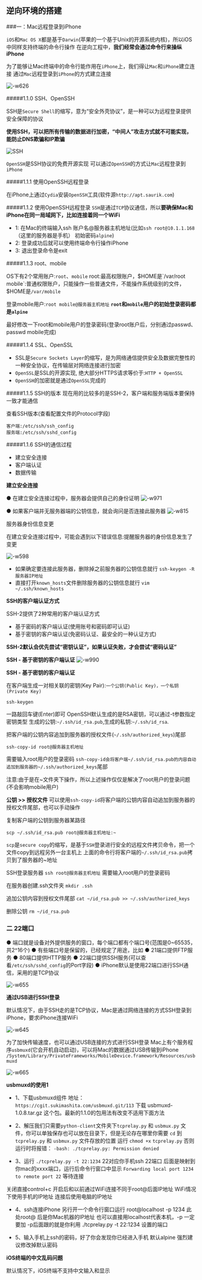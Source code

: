 逆向环境的搭建
---

###一：Mac远程登录到iPhone

`iOS`和`Mac OS X`都是基于`Darwin`(苹果的一个基于Unix的开源系统内核)，所以iOS中同样支持终端的命令行操作 在逆向工程中，**我们经常会通过命令行来操纵iPhone**

为了能够让Mac终端中的命令行能作用在`iPhone`上，我们得让`Mac`和`iPhone`建立连接 通过`Mac`远程登录到`iPhone`的方式建立连接

![-w626](media/15830807202660/15832203965908.jpg)

#####1.1.0 SSH、OpenSSH

SSH是`Secure Shell`的缩写，意为“安全外壳协议”，是一种可以为远程登录提供安全保障的协议

**使用SSH，可以把所有传输的数据进行加密，“中间人”攻击方式就不可能实现，能防止DNS欺骗和IP欺骗**

![SSH](media/15830807202660/15832204219006.jpg)

`OpenSSH`是SSH协议的免费开源实现
可以通过`OpenSSH`的方式让`Mac`远程登录到`iPhone`



#####1.1.1 使用OpenSSH远程登录

在iPhone上通过`Cydia`安装`OpenSSH`工具(软件源`http://apt.saurik.com`)

#####1.1.2  使用OpenSSH远程登录 
`SSH`是通过`TCP`协议通信，所以**要确保Mac和iPhone在同一局域网下，比如连接着同一个WiFi**
- 1: 在Mac的终端输入ssh 账户名@服务器主机地址(比如`ssh root@10.1.1.168`（这里的服务器是手机） 初始密码`alpine`)
- 2: 登录成功后就可以使用终端命令行操作iPhone
- 3: 退出登录命令是exit

#####1.1.3 root、mobile

OS下有2个常用账户:`root`、`mobile`
root:最高权限账户，$HOME是`/var/root mobile`:普通权限账户，只能操作一些普通文件，不能操作系统级别的文件，$HOME是`/var/mobile`

登录mobile用户:`root mobile@服务器主机地址` **`root`和`mobile`用户的初始登录密码都是`alpine`**

最好修改一下root和mobile用户的登录密码(登录root账户后，分别通过passwd、passwd mobile完成)

#####1.1.4 SSL、OpenSSL
- SSL是`Secure Sockets Layer`的缩写，是为网络通信提供安全及数据完整性的一种安全协议，在传输层对网络连接进行加密
- `OpenSSL`是SSL的开源实现, 绝大部分HTTPS请求等价于:`HTTP + OpenSSL`
- `OpenSSH`的加密就是通过`OpenSSL`完成的


#####1.1.5 SSH的版本
现在用的比较多的是SSH-2，客户端和服务端版本要保持一致才能通信

查看SSH版本(查看配置文件的Protocol字段)
```
客户端:/etc/ssh/ssh_config
服务端:/etc/ssh/sshd_config
```

#####1.1.6 SSH的通信过程
- 建立安全连接
- 客户端认证
- 数据传输

**建立安全连接**

● 在建立安全连接过程中，服务器会提供自己的身份证明
![-w971](media/15830807202660/15835120865719.jpg)

● 如果客户端并无服务器端的公钥信息，就会询问是否连接此服务器
![-w815](media/15830807202660/15835121067056.jpg)

服务器身份信息变更

在建立安全连接过程中，可能会遇到以下错误信息:提醒服务器的身份信息发生了变更

![-w598](media/15830807202660/15835121413629.jpg)

- 如果确定要连接此服务器，删除掉之前服务器的公钥信息就行
`ssh-keygen -R 服务器IP地址`
- 直接打开`known_hosts`文件删除服务器的公钥信息就行
`vim ~/.ssh/known_hosts`


**SSH的客户端认证方式**

SSH-2提供了2种常用的客户端认证方式
- 基于密码的客户端认证(使用账号和密码即可认证)
- 基于密钥的客户端认证(免密码认证、最安全的一种认证方式)

**SSH-2默认会优先尝试“密钥认证”，如果认证失败，才会尝试“密码认证”**

**SSH - 基于密钥的客户端认证**
![-w990](media/15830807202660/15835123116437.jpg)

**SSH - 基于密钥的客户端认证**

在客户端生成一对相关联的密钥(Key Pair):`一个公钥(Public Key)，一个私钥(Private Key)`

```
ssh-keygen
```
一路敲回⻋键(Enter)即可
OpenSSH默认生成的是RSA密钥，可以通过-t参数指定密钥类型 生成的公钥:`~/.ssh/id_rsa.pub`,生成的私钥:`~/.ssh/id_rsa`.


把客户端的公钥内容追加到服务器的授权文件(`~/.ssh/authorized_keys`)尾部

`ssh-copy-id root@服务器主机地址`

需要输入root用户的登录密码 `ssh-copy-id会将客户端~/.ssh/id_rsa.pub的内容自动追加到服务器的~/.ssh/authorized_keys`尾部

注意:由于是在~文件夹下操作，所以上述操作仅仅是解决了root用户的登录问题(不会影响mobile用户)

**公钥 >> 授权文件**
可以使用`ssh-copy-id`将客户端的公钥内容自动追加到服务器的授权文件尾部，也可以手动操作

 复制客户端的公钥到服务器某路径
 
 ```
 scp ~/.ssh/id_rsa.pub root@服务器主机地址:~
 ```
`scp`是`secure copy`的缩写，是基于`SSH`登录进行安全的远程文件拷⻉命令，把一个文件copy到远程另外一台主机上 上面的命令行将客户端的`~/.ssh/id_rsa.pub`拷⻉到了服务器的~地址


SSH登录服务器
`ssh root@服务器主机地址`
需要输入root用户的登录密码

在服务器创建.ssh文件夹
`mkdir .ssh`

追加公钥内容到授权文件尾部
`cat ~/id_rsa.pub >> ~/.ssh/authorized_keys`

删除公钥
`rm ~/id_rsa.pub`


### 二 22端口

●  端口就是设备对外提供服务的窗口，每个端口都有个端口号(范围是0~65535，共2^16个)
● 有些端口号是保留的，已经规定了用途，比如
● 21端口提供FTP服务
● 80端口提供HTTP服务
● 22端口提供SSH服务(可以查看`/etc/ssh/sshd_config`的Port字段)
● iPhone默认是使用22端口进行SSH通信，采用的是TCP协议

![-w655](media/15830807202660/15835125876421.jpg)



**通过USB进行SSH登录**

默认情况下，由于SSH走的是TCP协议，Mac是通过网络连接的方式SSH登录到iPhone，要求iPhone连接WiFi

![-w645](media/15830807202660/15835126296432.jpg)

为了加快传输速度，也可以通过USB连接的方式进行SSH登录 Mac上有个服务程序`usbmuxd`(它会开机自动启动)，可以将Mac的数据通过USB传输到iPhone
`/System/Library/PrivateFrameworks/MobileDevice.framework/Resources/usbmuxd`

![-w665](media/15830807202660/15835126636634.jpg)


**usbmuxd的使用1**

- 1、下载usbmuxd组件 地址：`https://cgit.sukimashita.com/usbmuxd.git/113`
下载 usbmuxd-1.0.8.tar.gz 这个包。最新的1.1.0的包用法有改变不适用下面方法

- 2、解压我们只需要`python-client`文件夹下`tcprelay.py` 和 `usbmux.py` 文件，你可以单独保存也可以放在目录下，但是无论存在哪里你需要 `cd` 到 `tcprelay.py` 和 `usbmux.py` 文件存放的位置 运行 `chmod +x` `tcprelay.py` 否则运行时将报错：
`-bash: ./tcprelay.py: Permission denied`

- 3、运行 `./tcprelay.py -t 22:1234` 22对应你手机ssh 22端口 后面是映射到你mac的xxxx端口，运行后命令行窗口中显示 `Forwarding local port 1234 to remote port 22` 等待连接

关闭直接control+c 开启后和以前通过WiFi连接不同于root@后面IP地址 WiFi情况下使用手机的IP地址
连接后使用电脑的IP地址

- 4、ssh连接iPhone 另行开一个命令行窗口运行 root@localhost -p 1234 此处root@ 后是你Mac机器的IP地址 也可以直接用localhost代表本机，-p 一定要加 -p后面跟的就是你利用 ./tcprelay.py -t 22:1234 设置的端口

- 5、输入手机上ssh的密码，好了你会发现你已经进入手机 默认alpine 强烈建议修改掉默认密码




**iOS终端的中文乱码问题**

默认情况下，iOS终端不支持中文输入和显示

